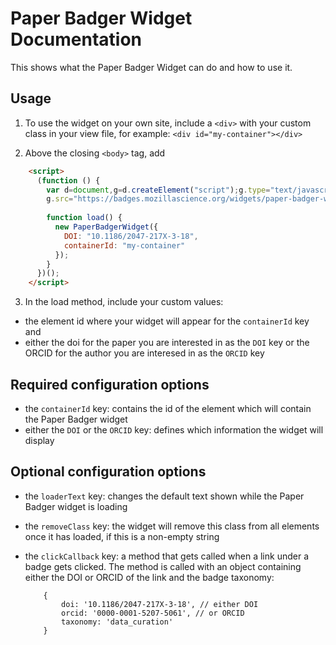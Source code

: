 # Paper Badger Widget Documentation
This shows what the Paper Badger Widget can do and how to use it.

## Usage
1. To use the widget on your own site, include a `<div>` with your custom class in your view file, for example:
    `<div id="my-container"></div>`

2. Above the closing `<body>` tag, add
  ```html
      <script>
        (function () {
          var d=document,g=d.createElement("script");g.type="text/javascript";g.async=!0;g.defer=!0;
          g.src="https://badges.mozillascience.org/widgets/paper-badger-widget.js";g.onload=load;d.body.appendChild(g);
      
          function load() {
            new PaperBadgerWidget({
              DOI: "10.1186/2047-217X-3-18",
              containerId: "my-container"
            });
          }
        })();
      </script>
  ```

3. In the load method, include your custom values:
  * the element id where your widget will appear for the `containerId` key and
  * either the doi for the paper you are interested in as the `DOI` key or the ORCID for the author you are interesed in as the `ORCID` key
  
## Required configuration options
  * the `containerId` key: contains the id of the element which will contain the Paper Badger widget
  * either the `DOI` or the `ORCID` key: defines which information the widget will display
  
## Optional configuration options
  * the `loaderText` key: changes the default text shown while the Paper Badger widget is loading
  * the `removeClass` key: the widget will remove this class from all elements once it has loaded, if this is a non-empty string
  * the `clickCallback` key: a method that gets called when a link under a badge gets clicked. The method is called with an object containing either the DOI or ORCID of the link and the badge taxonomy:
    
    ```
        {
            doi: '10.1186/2047-217X-3-18', // either DOI
            orcid: '0000-0001-5207-5061', // or ORCID
            taxonomy: 'data_curation'
        }
    ```
